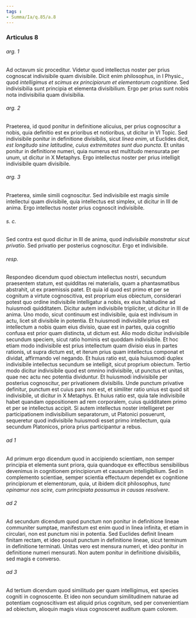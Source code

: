 ```yaml
---
tags : 
- Summa/Ia/q.85/a.8
---
```


### Articulus 8

###### arg. 1
Ad octavum sic proceditur. Videtur quod intellectus noster per prius cognoscat indivisibile quam divisibile. Dicit enim philosophus, in I Physic., quod *intelligimus et scimus ex principiorum et elementorum cognitione*. Sed indivisibilia sunt principia et elementa divisibilium. Ergo per prius sunt nobis nota indivisibilia quam divisibilia.

###### arg. 2
Praeterea, id quod ponitur in definitione alicuius, per prius cognoscitur a nobis, quia definitio est ex prioribus et notioribus, ut dicitur in VI Topic. Sed indivisibile ponitur in definitione divisibilis, sicut *linea enim*, ut Euclides dicit, *est longitudo sine latitudine, cuius extremitates sunt duo puncta*. Et unitas ponitur in definitione numeri, quia numerus est multitudo mensurata per unum, ut dicitur in X Metaphys. Ergo intellectus noster per prius intelligit indivisibile quam divisibile.

###### arg. 3
Praeterea, simile simili cognoscitur. Sed indivisibile est magis simile intellectui quam divisibile, quia intellectus est simplex, ut dicitur in III de anima. Ergo intellectus noster prius cognoscit indivisibile.

###### s. c.
Sed contra est quod dicitur in III de anima, quod *indivisibile monstratur sicut privatio*. Sed privatio per posterius cognoscitur. Ergo et indivisibile.

###### resp.
Respondeo dicendum quod obiectum intellectus nostri, secundum praesentem statum, est quidditas rei materialis, quam a phantasmatibus abstrahit, ut ex praemissis patet. Et quia id quod est primo et per se cognitum a virtute cognoscitiva, est proprium eius obiectum, considerari potest quo ordine indivisibile intelligatur a nobis, ex eius habitudine ad huiusmodi quidditatem. Dicitur autem indivisibile tripliciter, ut dicitur in III de anima. Uno modo, sicut continuum est indivisibile, quia est indivisum in actu, licet sit divisibile in potentia. Et huiusmodi indivisibile prius est intellectum a nobis quam eius divisio, quae est in partes, quia cognitio confusa est prior quam distincta, ut dictum est. Alio modo dicitur indivisibile secundum speciem, sicut ratio hominis est quoddam indivisibile. Et hoc etiam modo indivisibile est prius intellectum quam divisio eius in partes rationis, ut supra dictum est, et iterum prius quam intellectus componat et dividat, affirmando vel negando. Et huius ratio est, quia huiusmodi duplex indivisibile intellectus secundum se intelligit, sicut proprium obiectum. Tertio modo dicitur indivisibile quod est omnino indivisibile, ut punctus et unitas, quae nec actu nec potentia dividuntur. Et huiusmodi indivisibile per posterius cognoscitur, per privationem divisibilis. Unde punctum privative definitur, punctum est cuius pars non est, et similiter ratio unius est quod sit indivisibile, ut dicitur in X Metaphys. Et huius ratio est, quia tale indivisibile habet quandam oppositionem ad rem corporalem, cuius quidditatem primo et per se intellectus accipit. Si autem intellectus noster intelligeret per participationem indivisibilium separatorum, ut Platonici posuerunt, sequeretur quod indivisibile huiusmodi esset primo intellectum, quia secundum Platonicos, priora prius participantur a rebus.

###### ad 1
Ad primum ergo dicendum quod in accipiendo scientiam, non semper principia et elementa sunt priora, quia quandoque ex effectibus sensibilibus devenimus in cognitionem principiorum et causarum intelligibilium. Sed in complemento scientiae, semper scientia effectuum dependet ex cognitione principiorum et elementorum, quia, ut ibidem dicit philosophus, *tunc opinamur nos scire, cum principiata possumus in causas resolvere*.

###### ad 2
Ad secundum dicendum quod punctum non ponitur in definitione lineae communiter sumptae, manifestum est enim quod in linea infinita, et etiam in circulari, non est punctum nisi in potentia. Sed Euclides definit lineam finitam rectam, et ideo posuit punctum in definitione lineae, sicut terminum in definitione terminati. Unitas vero est mensura numeri, et ideo ponitur in definitione numeri mensurati. Non autem ponitur in definitione divisibilis, sed magis e converso.

###### ad 3
Ad tertium dicendum quod similitudo per quam intelligimus, est species cogniti in cognoscente. Et ideo non secundum similitudinem naturae ad potentiam cognoscitivam est aliquid prius cognitum, sed per convenientiam ad obiectum, alioquin magis visus cognosceret auditum quam colorem.

